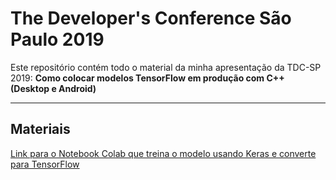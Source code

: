 # The Developer's Conference São Paulo 2019

Este repositório contém todo o material da minha apresentação da TDC-SP 2019:
**Como colocar modelos TensorFlow em produção com C++ (Desktop e Android)**

___


## Materiais

[Link para o Notebook Colab que treina o modelo usando Keras e converte para TensorFlow](https://colab.research.google.com/drive/1IQjCCUUV7ZlyDIz6E14-d8-Eh_ZjdT-o)


